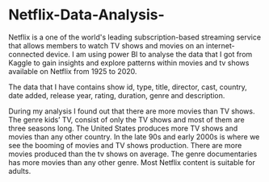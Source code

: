 # Netflix-Data-Analysis-
Netflix is a one of the world's leading subscription-based streaming service that allows members to watch TV shows and movies on an internet-connected device. I am using power BI to analyse the data that I got from Kaggle to gain insights and explore patterns within movies and tv shows available on Netflix from 1925 to 2020.

The data that I have contains show id, type, title, director, cast, country, date added, release year, rating, duration, genre and description.

During my analysis I found out that there are more movies than TV shows. The genre kids’ TV, consist of only the TV shows and most of them are three seasons long. The United States produces more TV shows and movies than any other country. In the late 90s and early 2000s is where we see the booming of movies and TV shows production. There are more movies produced than the tv shows on average. The genre documentaries has more movies than any other genre. Most Netflix content is suitable for adults. 
